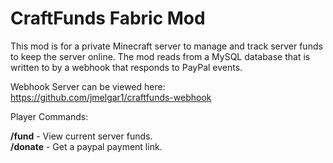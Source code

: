 # CraftFunds Fabric Mod

This mod is for a private Minecraft server to manage and track server funds to keep the server online. The mod reads from a MySQL database that is written to by a webhook that responds to PayPal events. 

Webhook Server can be viewed here: https://github.com/jmelgar1/craftfunds-webhook

Player Commands:

**/fund** - View current server funds.<br>
**/donate** - Get a paypal payment link.
